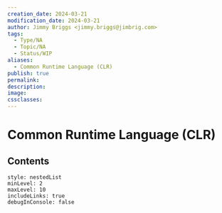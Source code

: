 ```yaml
---
creation_date: 2024-03-21
modification_date: 2024-03-21
author: Jimmy Briggs <jimmy.briggs@jimbrig.com>
tags:
  - Type/NA
  - Topic/NA
  - Status/WIP
aliases:
  - Common Runtime Language (CLR)
publish: true
permalink:
description:
image:
cssclasses:
---
```



# Common Runtime Language (CLR)

## Contents

```table-of-contents
style: nestedList
minLevel: 2
maxLevel: 10
includeLinks: true
debugInConsole: false
```
